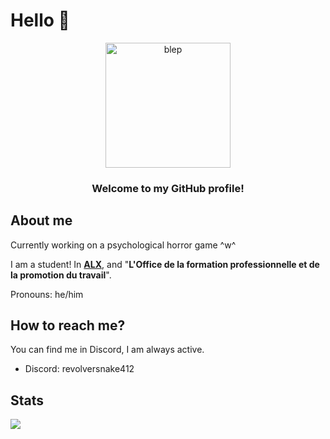 # Hello 👋
<div align="center">
  <img width="200" height="200" src="https://gcdnb.pbrd.co/images/CVvzMxntevZV.gif?o=1" alt="blep">
</div>
<h3 align="center">Welcome to my GitHub profile!</h3>
<div>
  <h2>About me</h2>
  <p>Currently working on a psychological horror game ^w^</p>
  <p>I am a student! In <a href="https://www.alxafrica.com/"><b>ALX</b></a>, and "<b>L'Office de la formation professionnelle et de la promotion du travail</b>".</p>
  <p>Pronouns: he/him</p>
  <h2>How to reach me?</h2>
  <p>You can find me in Discord, I am always active.</p>
  <ul>
    <li>Discord: revolversnake412</li>
  </ul>
</div>

## Stats
<a href="https://github.com/RevolverSnake412">
  <img align="center" src="https://github-readme-stats.vercel.app/api/top-langs/?username=RevolverSnake412&hide_progress=false&theme=highcontrast)" />
</a>
